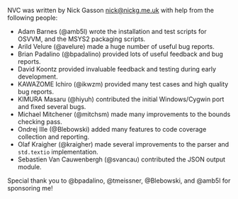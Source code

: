 NVC was written by Nick Gasson <nick@nickg.me.uk> with help from the
following people:

- Adam Barnes (@amb5l) wrote the installation and test scripts for
  OSVVM, and the MSYS2 packaging scripts.
- Arild Velure (@avelure) made a huge number of useful bug reports.
- Brian Padalino (@bpadalino) provided lots of useful feedback and bug
  reports.
- David Koontz provided invaluable feedback and testing during early
  development.
- KAWAZOME Ichiro (@ikwzm) provided many test cases and high quality bug
  reports.
- KIMURA Masaru (@hiyuh) contributed the initial Windows/Cygwin port and
  fixed several bugs.
- Michael Mitchener (@mitchsm) made many improvements to the bounds
  checking pass.
- Ondrej Ille (@Blebowski) added many features to code coverage
  collection and reporting.
- Olaf Kraigher (@kraigher) made several improvements to the parser and
  `std.textio` implementation.
- Sebastien Van Cauwenbergh (@svancau) contributed the JSON output
  module.

Special thank you to @bpadalino, @tmeissner, @Blebowski, and @amb5l for
sponsoring me!
